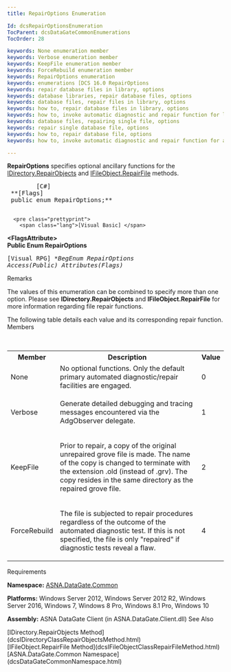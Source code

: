 ```yaml
---
title: RepairOptions Enumeration

Id: dcsRepairOptionsEnumeration
TocParent: dcsDataGateCommonEnumerations
TocOrder: 28

keywords: None enumeration member
keywords: Verbose enumeration member
keywords: KeepFile enumeration member
keywords: ForceRebuild enumeration member
keywords: RepairOptions enumeration
keywords: enumerations [DCS 16.0 RepairOptions
keywords: repair database files in library, options
keywords: database libraries, repair database files, options
keywords: database files, repair files in library, options
keywords: how to, repair database files in library, options
keywords: how to, invoke automatic diagnostic and repair function for library files, options
keywords: database files, repairing single file, options
keywords: repair single database file, options
keywords: how to, repair database file, options
keywords: how to, invoke automatic diagnostic and repair function for a file, options

---
```


<span> **RepairOptions** </span> specifies optional ancillary functions for the [ IDirectory.RepairObjects](dcsIDirectoryClassRepairObjectsMethod.html) and [ IFileObject.RepairFile](dcsIFileObjectClassRepairFileMethod.html) methods. 
<pre class="prettyprint">
        <span class="lang">[C#]</span>
 **[Flags]<br /> public enum RepairOptions;** 
      </pre>
      <pre class="prettyprint">
        <span class="lang">[Visual Basic] </span>
 **&lt;FlagsAttribute&gt;<br />Public Enum RepairOptions** 
      </pre>
      <pre class="prettyprint">
        <span class="lang">[Visual RPG]</span>
 **BegEnum RepairOptions Access(*Public) Attributes(Flags)** 
      </pre>

Remarks

The values of this enumeration can be combined to specify more than one option. Please see **IDirectory.RepairObjects** and **IFileObject.RepairFile** for more information regarding file repair functions. 

The following table details each value and its corresponding repair function. 
Members

<br />

<table class="dtTABLE" id="Table3" cellspacing="0">
            <tr>
              <th>			Member</th>
              <th>			Description</th>
              <th>			Value</th>
            </tr>
            <tr>
              <td>

None
</td>
              <td>
                No optional functions.  Only the default primary automated 
											diagnostic/repair facilities are engaged.
              </td>
              <td>

0
</td>
            </tr>
            <tr>
              <td>

Verbose
</td>
              <td>

Generate detailed debugging and tracing messages encountered via the AdgObserver delegate.
</td>
              <td>

1
</td>
            </tr>
            <tr>
              <td>

KeepFile
</td>
              <td>

Prior to repair, a copy of the original unrepaired grove file is made. The name of the copy is changed to terminate with the extension .old (instead of .grv). The copy resides in the same directory as the repaired grove file.
</td>
              <td>

2
</td>
            </tr>
            <tr>
              <td>

ForceRebuild
</td>
              <td>

The file is subjected to repair procedures regardless of the outcome of the automated diagnostic test. If this is not specified, the file is only "repaired" if diagnostic tests reveal a flaw.
</td>
              <td>

4
</td>
            </tr>
</table>

Requirements

**Namespace:** [ASNA.DataGate.Common](dcsDataGateCommonNamespace.html) 

**Platforms:** Windows Server 2012, Windows Server 2012 R2, Windows Server 2016, Windows 7, Windows 8 Pro, Windows 8.1 Pro, Windows 10

**Assembly:** ASNA DataGate Client (in ASNA.DataGate.Client.dll)
See Also

<dl />
        [IDirectory.RepairObjects Method](dcsIDirectoryClassRepairObjectsMethod.html)
        <br />
        [IFileObject.RepairFile Method](dcsIFileObjectClassRepairFileMethod.html)
        <br />
        [ASNA.DataGate.Common Namespace](dcsDataGateCommonNamespace.html)

